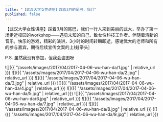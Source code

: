 ```yaml
---
title: "【武汉大学女性讲座】踩着3月的尾巴，我们"
published: false
---
```

【武汉大学女性讲座】踩着3月的尾巴，我们一行人来到美丽的武大，举办了第一场走近校园的workshop——遇见未知的自己，致女性科技工作者。伴随着清新的音乐，快乐的游戏，精彩的演讲，3小时的时间转瞬即逝。感谢武大的老师和所有的参与嘉宾，期待后续宣传文案的上线[拳头]

P.S. 虽然我没有参加，但我会盗图呀



![]({{ "/assets/images/2017/04/2017-04-06-wu-han-da/1.jpg" | relative_url }})
![]({{ "/assets/images/2017/04/2017-04-06-wu-han-da/2.jpg" | relative_url }})
![]({{ "/assets/images/2017/04/2017-04-06-wu-han-da/3.jpg" | relative_url }})
![]({{ "/assets/images/2017/04/2017-04-06-wu-han-da/4.jpg" | relative_url }})
![]({{ "/assets/images/2017/04/2017-04-06-wu-han-da/5.jpg" | relative_url }})
![]({{ "/assets/images/2017/04/2017-04-06-wu-han-da/6.jpg" | relative_url }})
![]({{ "/assets/images/2017/04/2017-04-06-wu-han-da/7.jpg" | relative_url }})
![]({{ "/assets/images/2017/04/2017-04-06-wu-han-da/8.jpg" | relative_url }})
![]({{ "/assets/images/2017/04/2017-04-06-wu-han-da/9.jpg" | relative_url }})
